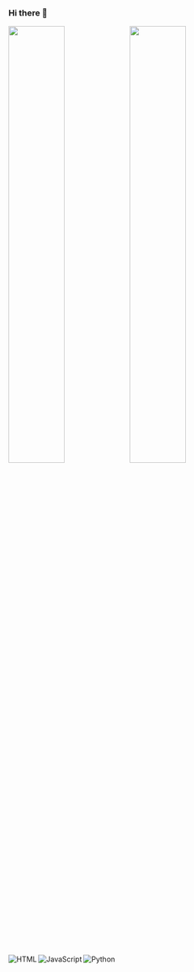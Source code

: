 ### Hi there 👋

<img align="left" width="47%" src="https://github-readme-stats.vercel.app/api?username=devBorham&show_icons=true&theme=radical" />

<img align="left" width="47%" src="https://github-readme-stats.vercel.app/api/top-langs/?username=devBorham&layout=compact" />

<img align="left" alt="HTML" src="https://img.shields.io/badge/html5-%23E34F26.svg?style=for-the-badge&logo=html5&logoColor=white"/>
<img align="left" alt="JavaScript" src="https://img.shields.io/badge/javascript-%23323330.svg?style=for-the-badge&logo=javascript&logoColor=%23F7DF1E"/>
<img alt="Python" src="https://img.shields.io/badge/python-3670A0?style=for-the-badge&logo=python&logoColor=ffdd54"/>
